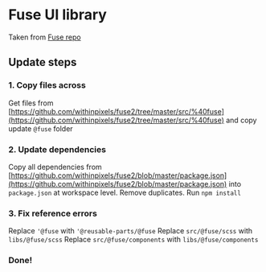 # Fuse UI library
Taken from [Fuse repo](https://github.com/withinpixels/fuse2)

## Update steps

### 1. Copy files across
Get files from [https://github.com/withinpixels/fuse2/tree/master/src/%40fuse](https://github.com/withinpixels/fuse2/tree/master/src/%40fuse) and copy update ```@fuse``` folder

### 2. Update dependencies
Copy all dependencies from [https://github.com/withinpixels/fuse2/blob/master/package.json](https://github.com/withinpixels/fuse2/blob/master/package.json) into ```package.json``` at workspace level.
Remove duplicates.
Run ```npm install```

### 3. Fix reference errors
Replace ```'@fuse``` with ```'@reusable-parts/@fuse```
Replace ```src/@fuse/scss``` with ```libs/@fuse/scss```
Replace ```src/@fuse/components``` with ```libs/@fuse/components```

### Done!
